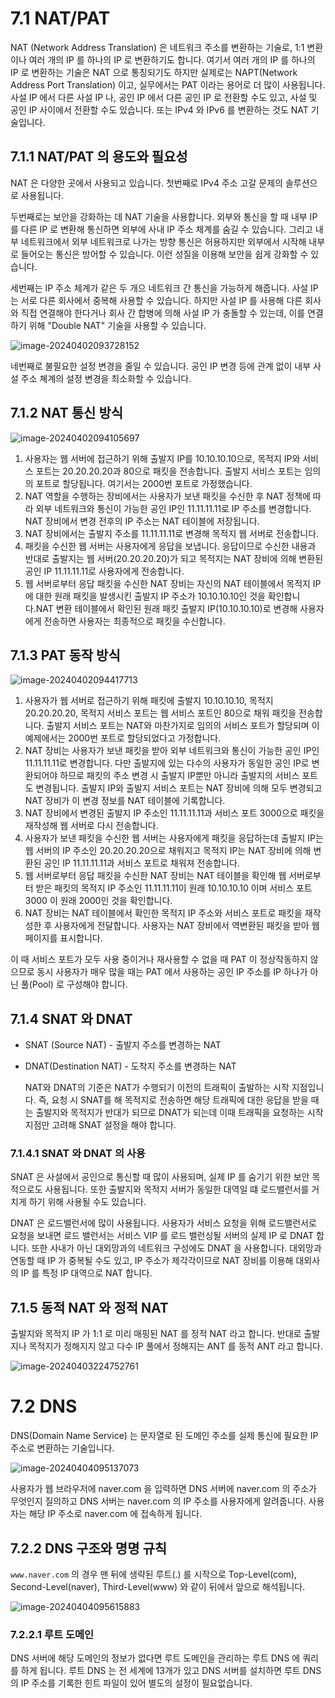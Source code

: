 # 7.1 NAT/PAT

  NAT (Network Address Translation) 은 네트워크 주소를 변환하는 기술로, 1:1 변환이나 여러 개의 IP 를 하나의 IP 로 변환하기도 합니다. 여기서 여러 개의 IP 를 하나의 IP 로 변환하는 기술은 NAT 으로 통칭되기도 하지만 실제로는 NAPT(Network Address Port Translation) 이고, 실무에서는 PAT 이라는 용어로 더 많이 사용됩니다. 사설 IP 에서 다른 사설 IP 나, 공인 IP 에서 다른 공인 IP 로 전환할 수도 있고, 사설 및 공인 IP 사이에서 전환할 수도 있습니다. 또는 IPv4 와 IPv6 를 변환하는 것도 NAT 기술입니다.

## 7.1.1 NAT/PAT 의 용도와 필요성

  NAT 은 다양한 곳에서 사용되고 있습니다. 첫번째로 IPv4 주소 고갈 문제의 솔루션으로 사용됩니다. 

  두번째로는 보안을 강화하는 데 NAT 기술을 사용합니다. 외부와 통신을 할 때 내부 IP 를 다른 IP 로 변환해 통신하면 외부에 사내 IP 주소 체계를 숨길 수 있습니다. 그리고 내부 네트워크에서 외부 네트워크로 나가는 방향 통신은 허용하지만 외부에서 시작해 내부로 들어오는 통신은 방어할 수 있습니다. 이런 성질을 이용해 보안을 쉽게 강화할 수 있습니다. 

  세번째는 IP 주소 체계가 같은 두 개으 네트워크 간 통신을 가능하게 해줍니다. 사설 IP 는 서로 다른 회사에서 중복해 사용할 수 있습니다. 하지만 사설 IP 를 사용해 다른 회사와 직접 연결해야 한다거나 회사 간 합병에 의해 사설 IP 가 충돌할 수 있는데, 이를 연결하기 위해 "Double NAT" 기술을 사용할 수 있습니다.

![image-20240402093728152](images/7장_통신을_도와주는_네트워크_주요_기술/image-20240402093728152.png)

  네번째로 불필요한 설정 변경을 줄일 수 있습니다. 공인 IP 변경 등에 관계 없이 내부 사설 주소 쳬계의 설정 변경을 최소화할 수 있습니다.

## 7.1.2 NAT 통신 방식

![image-20240402094105697](images/7장_통신을_도와주는_네트워크_주요_기술/image-20240402094105697.png)

1. 사용자는 웹 서버에 접근하기 위해 출발지 IP를 10.10.10.10으로, 목적지 IP와 서비스 포트는 20.20.20.20과 80으로 패킷을 전송합니다. 출발지 서비스 포트는 임의의 포트로 할당됩니다. 여기서는 2000번 포트로 가정했습니다.
2. NAT 역할을 수행하는 장비에서는 사용자가 보낸 패킷을 수신한 후 NAT 정책에 따라 외부 네트워크와 통신이 가능한 공인 IP인 11.11.11.11로 IP 주소를 변경합니다. NAT 장비에서 변경 전후의 IP 주소는 NAT 테이블에 저장됩니다.
3. NAT 장비에서는 출발지 주소를 11.11.11.11로 변경해 목적지 웹 서버로 전송합니다.
4. 패킷을 수신한 웹 서버는 사용자에게 응답을 보냅니다. 응답이므로 수신한 내용과 반대로 출발지는 웹 서버(20.20.20.20)가 되고 목적지는 NAT 장비에 의해 변환된 공인 IP 11.11.11.11로 사용자에게 전송합니다.
5. 웹 서버로부터 응답 패킷을 수신한 NAT 장비는 자신의 NAT 테이블에서 목적지 IP에 대한 원래 패킷을 발생시킨 출발지 IP 주소가 10.10.10.10인 것을 확인합니다.NAT 변환 테이블에서 확인된 원래 패킷 출발지 IP(10.10.10.10)로 변경해 사용자에게 전송하면 사용자는 최종적으로 패킷을 수신합니다.

## 7.1.3 PAT 동작 방식

![image-20240402094417713](images/7장_통신을_도와주는_네트워크_주요_기술/image-20240402094417713.png)

1. 사용자가 웹 서버로 접근하기 위해 패킷에 출발지 10.10.10.10, 목적지 20.20.20.20, 목적지 서비스 포트는 웹 서비스 포트인 80으로 채워 패킷을 전송합니다. 출발지 서비스 포트는 NAT와 마찬가지로 임의의 서비스 포트가 할당되며 이 예제에서는 2000번 포트로 할당되었다고 가정합니다.
2. NAT 장비는 사용자가 보낸 패킷을 받아 외부 네트워크와 통신이 가능한 공인 IP인 11.11.11.11로 변경합니다. 다만 출발지에 있는 다수의 사용자가 동일한 공인 IP로 변환되어야 하므로 패킷의 주소 변경 시 출발지 IP뿐만 아니라 출발지의 서비스 포트도 변경됩니다. 출발지 IP와 출발지 서비스 포트는 NAT 장비에 의해 모두 변경되고 NAT 장비가 이 변경 정보를 NAT 테이블에 기록합니다.
3. NAT 장비에서 변경된 출발지 IP 주소인 11.11.11.11과 서비스 포트 3000으로 패킷을 재작성해 웹 서버로 다시 전송합니다.
4. 사용자가 보낸 패킷을 수신한 웹 서버는 사용자에게 패킷을 응답하는데 출발지 IP는 웹 서버의 IP 주소인 20.20.20.20으로 채워지고 목적지 IP는 NAT 장비에 의해 변환된 공인 IP 11.11.11.11과 서비스 포트로 채워져 전송합니다.
5. 웹 서버로부터 응답 패킷을 수신한 NAT 장비는 NAT 테이블을 확인해 웹 서버로부터 받은 패킷의 목적지 IP 주소인 11.11.11.11이 원래 10.10.10.10 이며 서비스 포트 3000 이 원래 2000인 것을 확인합니다.
6. NAT 장비는 NAT 테이블에서 확인한 목적지 IP 주소와 서비스 포트로 패킷을 재작성한 후 사용자에게 전달합니다. 사용자는 NAT 장비에서 역변환된 패킷을 받아 웹 페이지를 표시합니다.

  이 때 서비스 포트가 모두 사용 중이거나 재사용할 수 없을 때 PAT 이 정상작동하지 않으므로 동시 사용자가 매우 많을 때는 PAT 에서 사용하는 공인 IP 주소를 IP 하나가 아닌 풀(Pool) 로 구성해야 합니다.

## 7.1.4 SNAT 와 DNAT

- SNAT (Source NAT) - 출발지 주소를 변경하는 NAT
- DNAT(Destination NAT) - 도착지 주소를 변경하는 NAT

  NAT와 DNAT의 기준은 NAT가 수행되기 이전의 트래픽이 출발하는 시작 지점입니다. 즉, 요청 시 SNAT를 해 목적지로 전송하면 해당 트래픽에 대한 응답을 받을 때는 출발지와 목적지가 반대가 되므로 DNAT가 되는데 이때 트래픽을 요청하는 시작 지점만 고려해 SNAT 설정을 해야 합니다.

### 7.1.4.1 SNAT 와 DNAT 의 사용

  SNAT 은 사설에서 공인으로 통신할 때 많이 사용되며, 실제 IP 를 숨기기 위한 보안 목적으로도 사용됩니다. 또한 출발지와 목적지 서버가 동일한 대역일 떄 로드밸런서를 거치게 하기 위해 사용될 수도 있습니다.

  DNAT 은 로드밸런서에 많이 사용됩니다. 사용자가 서비스 요청을 위해 로드밸런서로 요청을 보내면 로드 밸런서는 서비스 VIP 를 로드 밸런싱될 서버의 실제 IP 로 DNAT 합니다. 또한 사내가 아닌 대외망과의 네트워크 구성에도 DNAT 을 사용합니다. 대외망과 연동할 때 IP 가 중복될 수도 있고, IP 주소가 제각각이므로 NAT 장비를 이용해 대외사의 IP 를 특정 IP 대역으로 NAT 합니다.

## 7.1.5 동적 NAT 와 정적 NAT

  출발지와 목적지 IP 가 1:1 로 미리 매핑된 NAT 를 정적 NAT 라고 합니다. 반대로 출발지나 목적지가 정해지지 않고 다수 IP 풀에서 정해지는 ANT 를 동적 ANT 라고 합니다.

![image-20240403224752761](images/7장_통신을_도와주는_네트워크_주요_기술/image-20240403224752761.png)

# 7.2 DNS

  DNS(Domain Name Service) 는 문자열로 된 도메인 주소를 실제 통신에 필요한 IP 주소로 변환하는 기술입니다.

![image-20240404095137073](images/7장_통신을_도와주는_네트워크_주요_기술/image-20240404095137073.png)

  사용자가 웹 브라우저에 naver.com 을 입력하면 DNS 서버에 naver.com 의 주소가 무엇인지 질의하고 DNS 서버는 naver.com 의 IP 주소를 사용자에게 알려줍니다. 사용자는 해당 IP 주소로 naver.com 에 접속하게 됩니다.

## 7.2.2 DNS 구조와 명명 규칙

  `www.naver.com` 의 경우 맨 뒤에 생략된 루트(.) 를 시작으로 Top-Level(com), Second-Level(naver), Third-Level(www) 와 같이 뒤에서 앞으로 해석됩니다.  

![image-20240404095615883](images/7장_통신을_도와주는_네트워크_주요_기술/image-20240404095615883.png)

### 7.2.2.1 루트 도메인

  DNS 서버에 해당 도메인의 정보가 없다면 루트 도메인을 관리하는 루트 DNS 에 쿼리를 하게 됩니다. 루트 DNS 는 전 세계에 13개가 있고 DNS 서버를 설치하면 루트 DNS 의 IP 주소를 기록한 힌트 파일이 있어 별도의 설정이 필요없습니다.

